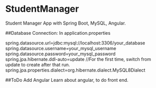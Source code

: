 # StudentManager
Student Manager App with Spring Boot, MySQL, Angular.

##Database Connection:
In application.properties

spring.datasource.url=jdbc:mysql://localhost:3306/your_database
spring.datasource.username=your_mysql_username
spring.datasource.password=your_mysql_password
spring.jpa.hibernate.ddl-auto=update //For the first time, switch from update to create after that run.
spring.jpa.properties.dialect=org.hibernate.dialect.MySQL8Dialect

##ToDo
Add Angular
Learn about angular, to do front end.

